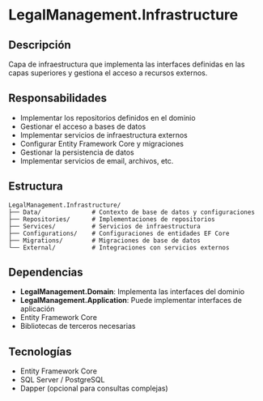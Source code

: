 # LegalManagement.Infrastructure

## Descripción
Capa de infraestructura que implementa las interfaces definidas en las capas superiores y gestiona el acceso a recursos externos.

## Responsabilidades
- Implementar los repositorios definidos en el dominio
- Gestionar el acceso a bases de datos
- Implementar servicios de infraestructura externos
- Configurar Entity Framework Core y migraciones
- Gestionar la persistencia de datos
- Implementar servicios de email, archivos, etc.

## Estructura
```
LegalManagement.Infrastructure/
├── Data/              # Contexto de base de datos y configuraciones
├── Repositories/      # Implementaciones de repositorios
├── Services/          # Servicios de infraestructura
├── Configurations/    # Configuraciones de entidades EF Core
├── Migrations/        # Migraciones de base de datos
└── External/          # Integraciones con servicios externos
```

## Dependencias
- **LegalManagement.Domain**: Implementa las interfaces del dominio
- **LegalManagement.Application**: Puede implementar interfaces de aplicación
- Entity Framework Core
- Bibliotecas de terceros necesarias

## Tecnologías
- Entity Framework Core
- SQL Server / PostgreSQL
- Dapper (opcional para consultas complejas)
